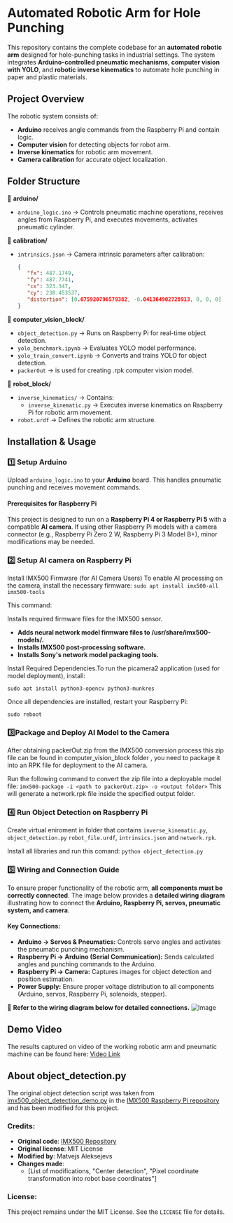 # **Automated Robotic Arm for Hole Punching**  

This repository contains the complete codebase for an **automated robotic arm** designed for hole-punching tasks in industrial settings. The system integrates **Arduino-controlled pneumatic mechanisms**, **computer vision with YOLO**, and **robotic inverse kinematics** to automate hole punching in paper and plastic materials.  

## **Project Overview**  

The robotic system consists of:  
- **Arduino** receives angle commands from the Raspberry Pi and contain logic.  
- **Computer vision** for detecting objects for robot arm.  
- **Inverse kinematics** for robotic arm movement.  
- **Camera calibration** for accurate object localization.  

## **Folder Structure**  

📂 **arduino/**  
   - `arduino_logic.ino` → Controls pneumatic machine operations, receives angles from Raspberry Pi, and executes movements, activates pneumatic cylinder.  

📂 **calibration/**  
   - `intrinsics.json` → Camera intrinsic parameters after calibration:  
     ```json
     {
        "fx": 487.1749,
        "fy": 487.7741,
        "cx": 323.347,
        "cy": 238.453537,
        "distortion": [0.075920796579382, -0.041364902728913, 0, 0, 0]
     }
     ```  

📂 **computer_vision_block/**  
   - `object_detection.py` → Runs on Raspberry Pi for real-time object detection.  
   - `yolo_benchmark.ipynb` → Evaluates YOLO model performance.  
   - `yolo_train_convert.ipynb` → Converts and trains YOLO for object detection.
   - `packerOut` → is used for creating .rpk computer vision model.

📂 **robot_block/**  
   - `inverse_kinematics/` → Contains:  
     - `inverse_kinematic.py` → Executes inverse kinematics on Raspberry Pi for robotic arm movement.  
   - `robot.urdf` → Defines the robotic arm structure.  

## **Installation & Usage**  

### **1️⃣ Setup Arduino**  
Upload `arduino_logic.ino` to your **Arduino** board. This handles pneumatic punching and receives movement commands.  

#### **Prerequisites for Raspberry Pi**  
This project is designed to run on a **Raspberry Pi 4 or Raspberry Pi 5** with a compatible **AI camera**. If using other Raspberry Pi models with a camera connector (e.g., Raspberry Pi Zero 2 W, Raspberry Pi 3 Model B+), minor modifications may be needed.  


### **2️⃣ Setup AI camera on Raspberry Pi**  
Install IMX500 Firmware (for AI Camera Users)
To enable AI processing on the camera, install the necessary firmware:
```sudo apt install imx500-all imx500-tools```

This command:

Installs required firmware files for the IMX500 sensor.
- **Adds neural network model firmware files to /usr/share/imx500-models/.**
- **Installs IMX500 post-processing software.**
- **Installs Sony's network model packaging tools.**

Install Required Dependencies.To run the picamera2 application (used for model deployment), install:

```sudo apt install python3-opencv python3-munkres```

Once all dependencies are installed, restart your Raspberry Pi:

```sudo reboot```

### **3️⃣Package and Deploy AI Model to the Camera**  

After obtaining packerOut.zip from the IMX500 conversion process this zip file can be found in computer_vision_block folder , you need to package it into an RPK file for deployment to the AI camera.

Run the following command to convert the zip file into a deployable model file:
```imx500-package -i <path to packerOut.zip> -o <output folder>```
This will generate a network.rpk file inside the specified output folder.

### **4️⃣ Run Object Detection on Raspberry Pi**  

Create virtual eniroment in folder that contains ```inverse_kinematic.py```, ```object_detection.py``` ```robot_file.urdf```, ```intrinsics.json``` and ```network.rpk```.

Install all libraries and run this comand:
```python object_detection.py``` 

### **5️⃣ Wiring and Connection Guide**

To ensure proper functionality of the robotic arm, **all components must be correctly connected**. The image below provides a **detailed wiring diagram** illustrating how to connect the **Arduino, Raspberry Pi, servos, pneumatic system, and camera**.

#### **Key Connections:**
- **Arduino → Servos & Pneumatics:** Controls servo angles and activates the pneumatic punching mechanism.
- **Raspberry Pi → Arduino (Serial Communication):** Sends calculated angles and punching commands to the Arduino.
- **Raspberry Pi → Camera:** Captures images for object detection and position estimation.
- **Power Supply:** Ensure proper voltage distribution to all components (Arduino, servos, Raspberry Pi, solenoids, stepper).

🔧 **Refer to the wiring diagram below for detailed connections.**
![Image](https://github.com/user-attachments/assets/caf7abbc-f367-4362-a6da-dbc25235a7e6)

## Demo Video  
The results captured on video of the working robotic arm and pneumatic machine can be found here: [Video Link](https://drive.google.com/file/d/1CtdtHMH1S8GbCzqPPKrXFc_AJ9X2ogjO/view?usp=sharing)

## About object_detection.py
The original object detection script was taken from [imx500_object_detection_demo.py](https://github.com/raspberrypi/picamera2/blob/main/examples/imx500/imx500_object_detection_demo.py) in the [IMX500 Raspberry Pi repository](https://github.com/raspberrypi/imx500-models.git) and has been modified for this project.

### Credits:
- **Original code**: [IMX500 Repository](https://github.com/raspberrypi/picamera2/blob/main/examples/imx500/imx500_object_detection_demo.py)  
- **Original license**: MIT License  
- **Modified by**: Matvejs Aleksejevs  
- **Changes made**:  
  - [List of modifications, "Center detection", "Pixel coordinate transformation into robot base coordinates"]

### License:
This project remains under the MIT License. See the `LICENSE` file for details.
